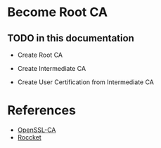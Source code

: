 # Become Root CA

## TODO in this documentation

- Create Root CA

- Create Intermediate CA

- Create User Certification from Intermediate CA

# References

- [OpenSSL-CA](https://openssl-ca.readthedocs.io/)
- [Roccket](https://www3.rocketsoftware.com/rocketd3/support/documentation/Uniface/10/uniface/security/certificates/createIntermediateCertificate.htm)

